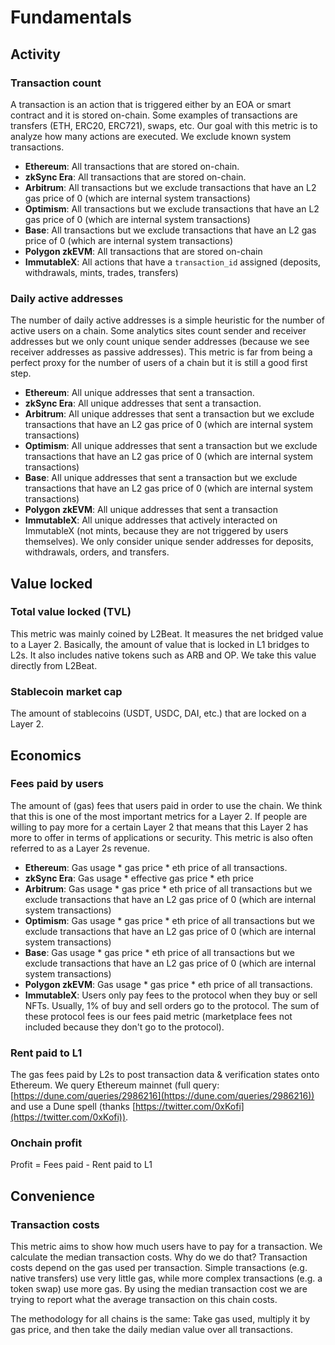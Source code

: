 # Fundamentals

## Activity

### Transaction count

A transaction is an action that is triggered either by an EOA or smart contract and it is stored on-chain. Some examples of transactions are transfers (ETH, ERC20, ERC721), swaps, etc. Our goal with this metric is to analyze how many actions are executed. We exclude known system transactions.

* **Ethereum**: All transactions that are stored on-chain.&#x20;
* **zkSync Era**: All transactions that are stored on-chain.&#x20;
* **Arbitrum**: All transactions but we exclude transactions that have an L2 gas price of 0 (which are internal system transactions)
* **Optimism**: All transactions but we exclude transactions that have an L2 gas price of 0 (which are internal system transactions)&#x20;
* **Base**: All transactions but we exclude transactions that have an L2 gas price of 0 (which are internal system transactions)&#x20;
* **Polygon zkEVM**: All transactions that are stored on-chain
* **ImmutableX**: All actions that have a `transaction_id` assigned (deposits, withdrawals, mints, trades, transfers)

### Daily active addresses

The number of daily active addresses is a simple heuristic for the number of active users on a chain. Some analytics sites count sender and receiver addresses but we only count unique sender addresses (because we see receiver addresses as passive addresses). This metric is far from being a perfect proxy for the number of users of a chain but it is still a good first step.

* **Ethereum**: All unique addresses that sent a transaction.&#x20;
* **zkSync Era**: All unique addresses that sent a transaction.&#x20;
* **Arbitrum**: All unique addresses that sent a transaction but we exclude transactions that have an L2 gas price of 0 (which are internal system transactions)
* **Optimism**: All unique addresses that sent a transaction but we exclude transactions that have an L2 gas price of 0 (which are internal system transactions)&#x20;
* **Base**: All unique addresses that sent a transaction but we exclude transactions that have an L2 gas price of 0 (which are internal system transactions)&#x20;
* **Polygon zkEVM**: All unique addresses that sent a transaction&#x20;
* **ImmutableX**: All unique addresses that actively interacted on ImmutableX (not mints, because they are not triggered by users themselves). We only consider unique sender addresses for deposits, withdrawals, orders, and transfers.

## Value locked

### Total value locked (TVL)

This metric was mainly coined by L2Beat. It measures the net bridged value to a Layer 2. Basically, the amount of value that is locked in L1 bridges to L2s. It also includes native tokens such as ARB and OP. We take this value directly from L2Beat.&#x20;

### Stablecoin market cap

The amount of stablecoins (USDT, USDC, DAI, etc.) that are locked on a Layer 2.&#x20;

## Economics

### Fees paid by users

The amount of (gas) fees that users paid in order to use the chain. We think that this is one of the most important metrics for a Layer 2. If people are willing to pay more for a certain Layer 2 that means that this Layer 2 has more to offer in terms of applications or security. This metric is also often referred to as a Layer 2s revenue.

* **Ethereum**: Gas usage \* gas price \* eth price of all transactions.&#x20;
* **zkSync Era**: Gas usage \* effective gas price \* eth price
* **Arbitrum**: Gas usage \* gas price \* eth price of all transactions but we exclude transactions that have an L2 gas price of 0 (which are internal system transactions)
* **Optimism**: Gas usage \* gas price \* eth price of all transactions but we exclude transactions that have an L2 gas price of 0 (which are internal system transactions)&#x20;
* **Base**: Gas usage \* gas price \* eth price of all transactions but we exclude transactions that have an L2 gas price of 0 (which are internal system transactions)&#x20;
* **Polygon zkEVM**: Gas usage \* gas price \* eth price of all transactions.&#x20;
* **ImmutableX**: Users only pay fees to the protocol when they buy or sell NFTs. Usually, 1% of buy and sell orders go to the protocol. The sum of these protocol fees is our fees paid metric (marketplace fees not included because they don't go to the protocol).

### Rent paid to L1

The gas fees paid by L2s to post transaction data & verification states onto Ethereum. We query Ethereum mainnet (full query: [https://dune.com/queries/2986216](https://dune.com/queries/2986216)) and use a Dune spell (thanks [https://twitter.com/0xKofi](https://twitter.com/0xKofi)).

### Onchain profit

Profit = Fees paid - Rent paid to L1

## Convenience

### Transaction costs

This metric aims to show how much users have to pay for a transaction. We calculate the median transaction costs. Why do we do that? Transaction costs depend on the gas used per transaction. Simple transactions (e.g. native transfers) use very little gas, while more complex transactions (e.g. a token swap) use more gas. By using the median transaction cost we are trying to report what the average transaction on this chain costs.

The methodology for all chains is the same: Take gas used, multiply it by gas price, and then take the daily median value over all transactions.

###
